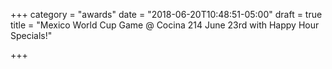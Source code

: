 +++
category = "awards"
date = "2018-06-20T10:48:51-05:00"
draft = true
title = "Mexico World Cup Game @ Cocina 214 June 23rd with Happy Hour Specials!"

+++

